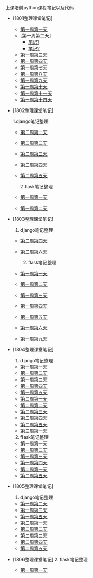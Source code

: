 上课培训python课程笔记以及代码

- [1801整理课堂笔记]
  
  - [第一周第一天](qf_1801/day1/笔记/1.django第一天笔记.txt)
  - [第一周第二天]
    - [笔记1](qf_1801/day2/笔记/django笔记.txt)
    - [笔记2](qf_1801/day2/笔记/django过滤.txt)
  - [第一周第三天](qf_1801/day3/笔记/ss.txt)
  - [第一周第四天](qf_1801/day4/模板笔记.txt)
  - [第一周第七天](qf_1801/day7/笔记/笔记.txt)
  - [第一周第八天](qf_1801/day8/笔记/笔记.txt)
  - [第一周第九天](qf_1801/day9/笔记/笔记.txt)
  - [第一周第十天](qf_1801/day10/笔记/笔记.txt)
  - [第一周第十一天](qf_1801/day11/笔记/第一天开发项目笔记.txt.txt)
  - [第一周第十四天](qf_1801/day14/笔记/部署.txt)
  
- [1802整理课堂笔记]

	1.django笔记整理 
    
  - [第二周第一天](qf_1802/1.django/day1/笔记/笔记.txt)
  - [第二周第二天](qf_1802/1.django/day2/笔记/笔记.txt)
  - [第二周第三天](qf_1802/1.django/day3/笔记/笔记.txt)
  - [第二周第四天](qf_1802/1.django/day4/笔记/笔记.txt)
  - [第二周第五天](qf_1802/1.django/day5/笔记/笔记.md)


	2.flask笔记整理

  - [第一周第一天](qf_1802/2.flask/day1/笔记/笔记.txt)
  - [第一周第二天](qf_1802/2.flask/day2/作业/1.作业.txt)
  
 
- [1803整理课堂笔记]

	1. django笔记整理
  - [第二周第四天](qf_1803/1.django/day04/笔记/笔记.txt)
  - [第二周第六天](qf_1803/1.django/day06/笔记/笔记.txt)
  	
	2. flask笔记整理
  - [第一周第一天](qf_1803/2.flask/day01/笔记/笔记.txt)
  - [第一周第二天](qf_1803/2.flask/day02/笔记/笔记.txt)
  - [第一周第三天](qf_1803/2.flask/day03/笔记/笔记.txt)
  - [第一周第四天](qf_1803/2.flask/day04/笔记/笔记.txt)
  - [第一周第五天](qf_1803/2.flask/day05/笔记/笔记.txt)
  - [第一周第六天](qf_1803/2.flask/day07/笔记/笔记.txt)
  - [第一周第九天](qf_1803/2.flask/day09/笔记/笔记.txt)

 
- [1804整理课堂笔记]

  1. django笔记整理
  - [第一周第一天](qf_1804/1.django/day01/笔记/笔记.txt)
  - [第一周第二天](qf_1804/1.django/day02/笔记/笔记.txt)
  - [第一周第三天](qf_1804/1.django/day03/笔记/笔记.txt)
  - [第一周第四天](qf_1804/1.django/day04/笔记/笔记.txt)
  - [第一周第五天](qf_1804/1.django/day05/笔记/笔记.txt)
  - [第二周第一天](qf_1804/1.django/day06/笔记/笔记.txt)
  - [第二周第二天](qf_1804/1.django/day07/笔记/笔记.txt)
  - [第二周第三天](qf_1804/1.django/day08/笔记/笔记.txt)
  - [第二周第四天](qf_1804/1.django/day09/笔记/笔记.txt)
  - [第二周第五天](qf_1804/1.django/day10/笔记/笔记.txt)
  - [第三周第一天](qf_1804/1.django/day11/笔记/笔记.txt)

  2. flask笔记整理
  - [第一周第一天](qf_1803/4.flask/day01/笔记/笔记.txt)
  - [第一周第二天](qf_1803/4.flask/day02/笔记/笔记.txt)
  - [第一周第三天](qf_1803/4.flask/day03/笔记/笔记.txt)
  - [第一周第四天](qf_1803/4.flask/day04/笔记/笔记.txt)
  - [第二周第一天](qf_1803/4.flask/day07/笔记/笔记.txt)
  - [第二周第五天](qf_1803/4.flask/day10/笔记/笔记.txt)

- [1805整理课堂笔记]

  1. django笔记整理
  - [第一周第二天](qf_1805/1.django/day02/笔记/笔记.txt)
  - [第一周第三天](qf_1805/1.django/day03/笔记/Django大纲.txt)
  - [第一周第五天](qf_1805/1.django/day05/笔记/笔记.txt)
  - [第二周第一天](qf_1805/1.django/day06/笔记/笔记.txt)
  - [第二周第二天](qf_1805/1.django/day07/笔记/笔记.txt)
  - [第二周第三天](qf_1805/1.django/day08/笔记/笔记.txt)
  - [第二周第四天](qf_1805/1.django/day09/笔记/笔记.txt)
  - [第二周第五天](qf_1805/1.django/day10/笔记/笔记.txt)

- [1806整理课堂笔记]
  2. flask笔记整理
  - [第一周第一天](qf_1806/2.flask/day01/笔记/笔记.txt)
